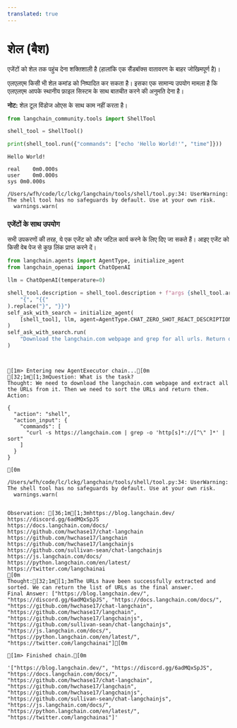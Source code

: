 ```yaml
---
translated: true
---
```


# शेल (बैश)

एजेंटों को शेल तक पहुंच देना शक्तिशाली है (हालांकि एक सैंडबॉक्स वातावरण के बाहर जोखिमपूर्ण है)।

एलएलएम किसी भी शेल कमांड को निष्पादित कर सकता है। इसका एक सामान्य उपयोग मामला है कि एलएलएम आपके स्थानीय फ़ाइल सिस्टम के साथ बातचीत करने की अनुमति देना है।

**नोट:** शेल टूल विंडोज ओएस के साथ काम नहीं करता है।

```python
from langchain_community.tools import ShellTool

shell_tool = ShellTool()
```

```python
print(shell_tool.run({"commands": ["echo 'Hello World!'", "time"]}))
```

```output
Hello World!

real	0m0.000s
user	0m0.000s
sys	0m0.000s

/Users/wfh/code/lc/lckg/langchain/tools/shell/tool.py:34: UserWarning: The shell tool has no safeguards by default. Use at your own risk.
  warnings.warn(
```

### एजेंटों के साथ उपयोग

सभी उपकरणों की तरह, ये एक एजेंट को और जटिल कार्य करने के लिए दिए जा सकते हैं। आइए एजेंट को किसी वेब पेज से कुछ लिंक प्राप्त करने दें।

```python
from langchain.agents import AgentType, initialize_agent
from langchain_openai import ChatOpenAI

llm = ChatOpenAI(temperature=0)

shell_tool.description = shell_tool.description + f"args {shell_tool.args}".replace(
    "{", "{{"
).replace("}", "}}")
self_ask_with_search = initialize_agent(
    [shell_tool], llm, agent=AgentType.CHAT_ZERO_SHOT_REACT_DESCRIPTION, verbose=True
)
self_ask_with_search.run(
    "Download the langchain.com webpage and grep for all urls. Return only a sorted list of them. Be sure to use double quotes."
)
```

```output


[1m> Entering new AgentExecutor chain...[0m
[32;1m[1;3mQuestion: What is the task?
Thought: We need to download the langchain.com webpage and extract all the URLs from it. Then we need to sort the URLs and return them.
Action:

{
  "action": "shell",
  "action_input": {
    "commands": [
      "curl -s https://langchain.com | grep -o 'http[s]*://[^\" ]*' | sort"
    ]
  }
}

[0m

/Users/wfh/code/lc/lckg/langchain/tools/shell/tool.py:34: UserWarning: The shell tool has no safeguards by default. Use at your own risk.
  warnings.warn(


Observation: [36;1m[1;3mhttps://blog.langchain.dev/
https://discord.gg/6adMQxSpJS
https://docs.langchain.com/docs/
https://github.com/hwchase17/chat-langchain
https://github.com/hwchase17/langchain
https://github.com/hwchase17/langchainjs
https://github.com/sullivan-sean/chat-langchainjs
https://js.langchain.com/docs/
https://python.langchain.com/en/latest/
https://twitter.com/langchainai
[0m
Thought:[32;1m[1;3mThe URLs have been successfully extracted and sorted. We can return the list of URLs as the final answer.
Final Answer: ["https://blog.langchain.dev/", "https://discord.gg/6adMQxSpJS", "https://docs.langchain.com/docs/", "https://github.com/hwchase17/chat-langchain", "https://github.com/hwchase17/langchain", "https://github.com/hwchase17/langchainjs", "https://github.com/sullivan-sean/chat-langchainjs", "https://js.langchain.com/docs/", "https://python.langchain.com/en/latest/", "https://twitter.com/langchainai"][0m

[1m> Finished chain.[0m
```

```output
'["https://blog.langchain.dev/", "https://discord.gg/6adMQxSpJS", "https://docs.langchain.com/docs/", "https://github.com/hwchase17/chat-langchain", "https://github.com/hwchase17/langchain", "https://github.com/hwchase17/langchainjs", "https://github.com/sullivan-sean/chat-langchainjs", "https://js.langchain.com/docs/", "https://python.langchain.com/en/latest/", "https://twitter.com/langchainai"]'
```
